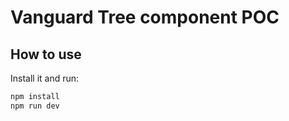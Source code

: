 # Vanguard Tree component POC

## How to use

Install it and run:

```bash
npm install
npm run dev
```
